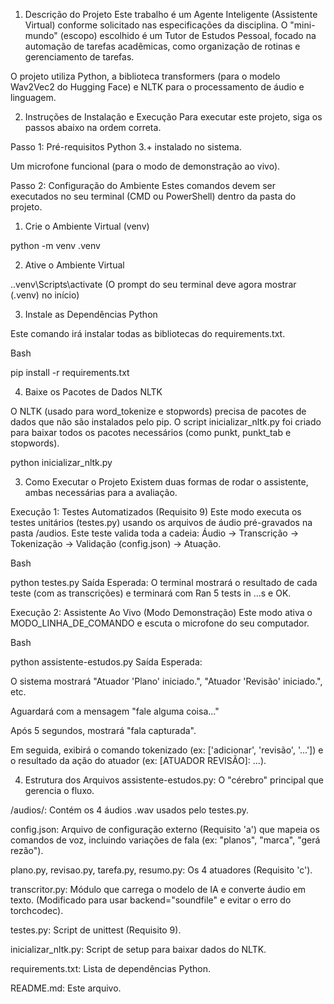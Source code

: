
1. Descrição do Projeto
Este trabalho é um Agente Inteligente (Assistente Virtual) conforme solicitado nas especificações da disciplina. O "mini-mundo" (escopo) escolhido é um Tutor de Estudos Pessoal, focado na automação de tarefas acadêmicas, como organização de rotinas e gerenciamento de tarefas.

O projeto utiliza Python, a biblioteca transformers (para o modelo Wav2Vec2 do Hugging Face) e NLTK para o processamento de áudio e linguagem.

2. Instruções de Instalação e Execução
Para executar este projeto, siga os passos abaixo na ordem correta.

Passo 1: Pré-requisitos
Python 3.+ instalado no sistema.

Um microfone funcional (para o modo de demonstração ao vivo).

Passo 2: Configuração do Ambiente
Estes comandos devem ser executados no seu terminal (CMD ou PowerShell) dentro da pasta do projeto.

1. Crie o Ambiente Virtual (venv)

python -m venv .venv

2. Ative o Ambiente Virtual

.\.venv\Scripts\activate
(O prompt do seu terminal deve agora mostrar (.venv) no início)

3. Instale as Dependências Python

Este comando irá instalar todas as bibliotecas do requirements.txt.

Bash

pip install  -r requirements.txt


4. Baixe os Pacotes de Dados NLTK

O NLTK (usado para word_tokenize e stopwords) precisa de pacotes de dados que não são instalados pelo pip. O script inicializar_nltk.py foi criado para baixar todos os pacotes necessários (como punkt, punkt_tab e stopwords).

python inicializar_nltk.py


3. Como Executar o Projeto
Existem duas formas de rodar o assistente, ambas necessárias para a avaliação.

Execução 1: Testes Automatizados (Requisito 9)
Este modo executa os testes unitários (testes.py) usando os arquivos de áudio pré-gravados na pasta /audios. Este teste valida toda a cadeia: Áudio -> Transcrição -> Tokenização -> Validação (config.json) -> Atuação.

Bash

python testes.py
Saída Esperada: O terminal mostrará o resultado de cada teste (com as transcrições) e terminará com Ran 5 tests in ...s e OK.

Execução 2: Assistente Ao Vivo (Modo Demonstração)
Este modo ativa o MODO_LINHA_DE_COMANDO e escuta o microfone do seu computador.

Bash

python assistente-estudos.py
Saída Esperada:

O sistema mostrará "Atuador 'Plano' iniciado.", "Atuador 'Revisão' iniciado.", etc.

Aguardará com a mensagem "fale alguma coisa..."

Após 5 segundos, mostrará "fala capturada".

Em seguida, exibirá o comando tokenizado (ex: ['adicionar', 'revisão', '...']) e o resultado da ação do atuador (ex: [ATUADOR REVISÃO]: ...).

4. Estrutura dos Arquivos
assistente-estudos.py: O "cérebro" principal que gerencia o fluxo.

/audios/: Contém os 4 áudios .wav usados pelo testes.py.

config.json: Arquivo de configuração externo (Requisito 'a') que mapeia os comandos de voz, incluindo variações de fala (ex: "planos", "marca", "gerá rezão").

plano.py, revisao.py, tarefa.py, resumo.py: Os 4 atuadores (Requisito 'c').

transcritor.py: Módulo que carrega o modelo de IA e converte áudio em texto. (Modificado para usar backend="soundfile" e evitar o erro do torchcodec).

testes.py: Script de unittest (Requisito 9).

inicializar_nltk.py: Script de setup para baixar dados do NLTK.

requirements.txt: Lista de dependências Python.

README.md: Este arquivo.